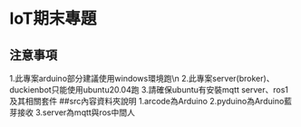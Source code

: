 # IoT期末專題
## 注意事項
1.此專案arduino部分建議使用windows環境跑\n
2.此專案server(broker)、duckienbot只能使用ubuntu20.04跑
3.請確保ubuntu有安裝mqtt server、ros1及其相關套件
##src內容資料夾說明
1.arcode為Arduino
2.pyduino為Arduino藍芽接收
3.server為mqtt與ros中間人
